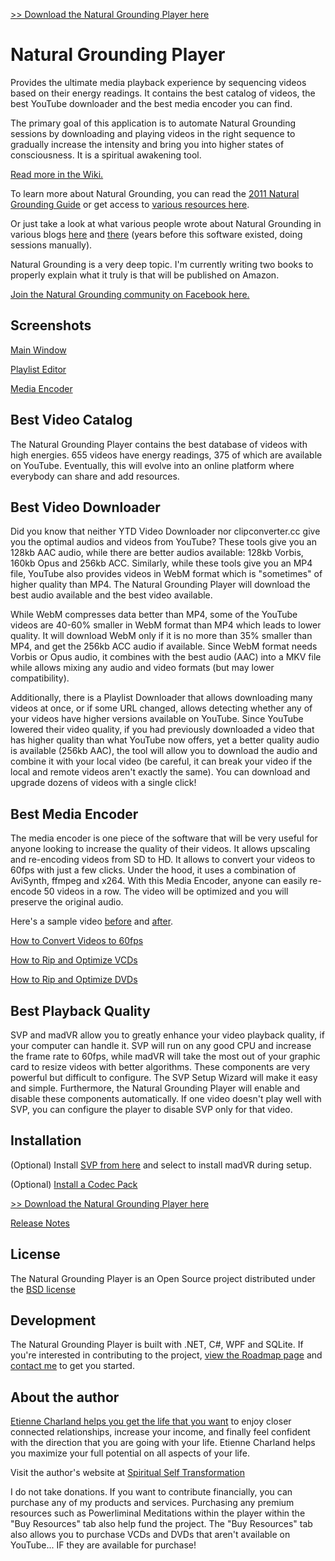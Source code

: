 [>> Download the Natural Grounding Player here](https://sourceforge.net/projects/naturalgroundingplayer/)

# Natural Grounding Player
Provides the ultimate media playback experience by sequencing videos based on their energy readings. It contains the best catalog of videos, the best YouTube downloader and the best media encoder you can find.

The primary goal of this application is to automate Natural Grounding sessions by downloading and playing videos in the right sequence to gradually increase the intensity and bring you into higher states of consciousness. It is a spiritual awakening tool.

[Read more in the Wiki.](https://github.com/mysteryx93/NaturalGroundingPlayer/wiki)

To learn more about Natural Grounding, you can read the [2011 Natural Grounding Guide](https://www.shamanicattraction.com/files/ngguide2011.pdf) or get access to [various resources here](http://sexenergysuccess.com/natural-grounding-resources-official/).

Or just take a look at what various people wrote about Natural Grounding in various blogs [here](http://claimingpower.com/natural-grounding-powerful-energies/) and [there](http://relationalmastery.com/amember/forum/viewtopic.php?f=8&t=344) (years before this software existed, doing sessions manually).

Natural Grounding is a very deep topic. I'm currently writing two books to properly explain what it truly is that will be published on Amazon.

[Join the Natural Grounding community on Facebook here.](https://www.facebook.com/groups/sxenergytransformationalentertainment/)

## Screenshots
<a href="https://raw.githubusercontent.com/mysteryx93/NaturalGroundingPlayer/master/Setup/Screenshots/Screenshot1.png">Main Window</a>

<a href="https://raw.githubusercontent.com/mysteryx93/NaturalGroundingPlayer/master/Setup/Screenshots/Screenshot2.png">Playlist Editor</a>

<a href="https://raw.githubusercontent.com/mysteryx93/NaturalGroundingPlayer/master/Setup/Screenshots/Screenshot3.png">Media Encoder</a>

## Best Video Catalog

The Natural Grounding Player contains the best database of videos with high energies. 655 videos have energy readings, 375 of which are available on YouTube. Eventually, this will evolve into an online platform where everybody can share and add resources.

## Best Video Downloader

Did you know that neither YTD Video Downloader nor clipconverter.cc give you the optimal audios and videos from YouTube? These tools give you an 128kb AAC audio, while there are better audios available: 128kb Vorbis, 160kb Opus and 256kb ACC. Similarly, while these tools give you an MP4 file, YouTube also provides videos in WebM format which is "sometimes" of higher quality than MP4. The Natural Grounding Player will download the best audio available and the best video available.

While WebM compresses data better than MP4, some of the YouTube videos are 40-60% smaller in WebM format than MP4 which leads to lower quality. It will download WebM only if it is no more than 35% smaller than MP4, and get the 256kb ACC audio if available. Since WebM format needs Vorbis or Opus audio, it combines with the best audio (AAC) into a MKV file while allows mixing any audio and video formats (but may lower compatibility).

Additionally, there is a Playlist Downloader that allows downloading many videos at once, or if some URL changed, allows detecting whether any of your videos have higher versions available on YouTube. Since YouTube lowered their video quality, if you had previously downloaded a video that has higher quality than what YouTube now offers, yet a better quality audio is available (256kb AAC), the tool will allow you to download the audio and combine it with your local video (be careful, it can break your video if the local and remote videos aren't exactly the same). You can download and upgrade dozens of videos with a single click!

## Best Media Encoder

The media encoder is one piece of the software that will be very useful for anyone looking to increase the quality of their videos. It allows upscaling and re-encoding videos from SD to HD. It allows to convert your videos to 60fps with just a few clicks. Under the hood, it uses a combination of AviSynth, ffmpeg and x264. With this Media Encoder, anyone can easily re-encode 50 videos in a row. The video will be optimized and you will preserve the original audio.

Here's a sample video <a href="https://www.spiritualselftransformation.com/files/media-encoder-old.mpg">before</a> and <a href="https://www.spiritualselftransformation.com/files/media-encoder-new.mkv">after</a>.

[How to Convert Videos to 60fps](https://github.com/mysteryx93/NaturalGroundingPlayer/wiki/Convert-Videos-to-60fps)

[How to Rip and Optimize VCDs](https://github.com/mysteryx93/NaturalGroundingPlayer/wiki/How-to-Rip-VCDs)

[How to Rip and Optimize DVDs](https://github.com/mysteryx93/NaturalGroundingPlayer/wiki/How-to-Rip-DVDs)

## Best Playback Quality

SVP and madVR allow you to greatly enhance your video playback quality, if your computer can handle it. SVP will run on any good CPU and increase the frame rate to 60fps, while madVR will take the most out of your graphic card to resize videos with better algorithms. These components are very powerful but difficult to configure. The SVP Setup Wizard will make it easy and simple. Furthermore, the Natural Grounding Player will enable and disable these components automatically. If one video doesn't play well with SVP, you can configure the player to disable SVP only for that video.

## Installation

(Optional) Install [SVP from here](http://svp-team.com/) and select to install madVR during setup.

(Optional) [Install a Codec Pack](https://github.com/mysteryx93/NaturalGroundingPlayer/wiki/Should-I-Install-a-Codec-Pack)

[>> Download the Natural Grounding Player here](https://sourceforge.net/projects/naturalgroundingplayer/)

[Release Notes](https://github.com/mysteryx93/NaturalGroundingPlayer/releases)

## License

The Natural Grounding Player is an Open Source project distributed under the <a href="https://github.com/mysteryx93/NaturalGroundingPlayer/blob/master/Setup/LICENSE.md">BSD license</a>

## Development

The Natural Grounding Player is built with .NET, C#, WPF and SQLite. If you're interested in contributing to the project, <a href="https://github.com/mysteryx93/NaturalGroundingPlayer/wiki/Roadmap">view the Roadmap page</a> and <a href="https://www.spiritualselftransformation.com/about-us/contact-us">contact me</a> to get you started.

## About the author

<a href="https://www.spiritualselftransformation.com">Etienne Charland helps you get the life that you want</a> to enjoy closer connected relationships, increase your income, and finally feel confident with the direction that you are going with your life. Etienne Charland helps you maximize your full potential on all aspects of your life.

Visit the author's website at <a href="https://www.spiritualselftransformation.com">Spiritual Self Transformation</a>

I do not take donations. If you want to contribute financially, you can purchase any of my products and services. Purchasing any premium resources such as Powerliminal Meditations within the player within the "Buy Resources" tab also help fund the project. The "Buy Resources" tab also allows you to purchase VCDs and DVDs that aren't available on YouTube... IF they are available for purchase!
